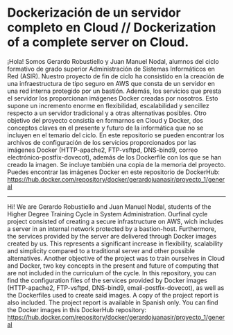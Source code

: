 # Dockerización de un servidor completo en Cloud // Dockerization of a complete server on Cloud.

¡Hola! Somos Gerardo Robustiello y Juan Manuel Nodal, alumnos del ciclo formativo de grado superior Administración de Sistemas Informáticos en Red (ASIR).
Nuestro proyecto de fin de ciclo ha consistido en la creación de una infraestructura de tipo seguro en AWS que consta de un servidor en una red interna protegido por un bastión.
Además, los servicios que presta el servidor los proporcionan imágenes Docker creadas por nosotros. Esto supone un incremento enorme en flexibilidad, escalabilidad y sencillez respecto a un servidor tradicional y a otras alternativas posibles.
Otro objetivo del proyecto consistía en formarnos en Cloud y Docker, dos conceptos claves en el presente y futuro de la informática que no se incluyen en el temario del ciclo.
En este repositorio se pueden encontrar los archivos de configuración de los servicios proporcionados por las imágenes Docker (HTTP-apache2, FTP-vsftpd, DNS-bind9, correo electrónico-postfix-dovecot), además de los Dockerfile con los que se han creado la imagen. Se incluye también una copia de la memoria del proyecto.
Puedes encontrar las imágenes Docker en este repositorio de DockerHub: https://hub.docker.com/repository/docker/gerardojuanasir/proyecto_1/general

--------------------------------------------------------------------------------------------------------------------------------------------------------------------------------------------------------
Hi! We are Gerardo Robustiello and Juan Manuel Nodal, students of the Higher Degree Training Cycle in System Administration.
Ourfinal cycle project consisted of creating a secure infrastructure on AWS, wich includes a server in an internal network protected by a bastion-host.
Furthermore, the services provided by the server are delivered through Docker images created by us. This represents a significant increase in flexibility, scalability and simplicity compared to a traditional server and other possible alternatives.
Another objective of the project was to train ourselves in Cloud and Docker, two key concepts in the present and future of computing that are not included in the curriculum of the cycle.
In this repository, you can find the configuration files of the services provided by Docker images (HTTP-apache2, FTP-vsftpd, DNS-bind9, email-postfix-dovecot), as well as the Dockerfiles used to create said images. A copy of the project report is also included. The project report is available in Spanish only.
You can find the Docker images in this DockerHub repository: https://hub.docker.com/repository/docker/gerardojuanasir/proyecto_1/general




